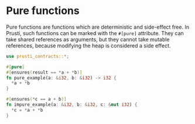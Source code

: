 # Pure functions

Pure functions are functions which are deterministic and side-effect free. In Prusti, such functions can be marked with the `#[pure]` attribute. They can take shared references as arguments, but they cannot take mutable references, because modifying the heap is considered a side effect.

```rust
use prusti_contracts::*;

#[pure]
#[ensures(result == *a + *b)]
fn pure_example(a: &i32, b: &i32) -> i32 {
  *a + *b
}

#[ensures(*c == a + b)]
fn impure_example(a: &i32, b: &i32, c: &mut i32) {
  *c = *a + *b
}
```
